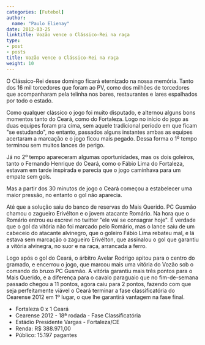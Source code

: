 ```yaml
---
categories: [Futebol]
author:
  name: "Paulo Elienay"
date: 2012-03-25
linktitle: Vozão vence o Clássico-Rei na raça
type:
- post
- posts
title: Vozão vence o Clássico-Rei na raça
weight: 10
---
```

O Clássico-Rei desse domingo ficará eternizado na nossa memória. Tanto dos 16 mil torcedores que foram ao PV, como dos milhões de torcedores que acompanharam pela telinha nos bares, restaurantes e lares espalhados por todo o estado.

Como qualquer clássico o jogo foi muito disputado, e alternou alguns bons momentos tanto do Ceará, como do Fortaleza. Logo no início do jogo as duas equipes foram pra cima, sem aquele tradicional período em que ficam "se estudando", no entanto, passados alguns instantes ambas as equipes acertaram a marcação e o jogo ficou mais pegado. Dessa forma o 1º tempo terminou sem muitos lances de perigo.

Já no 2º tempo apareceram algumas oportunidades, mas os dois goleiros, tanto o Fernando Henrique do Ceará, como o Fábio Lima do Fortaleza, estavam em tarde inspirada e parecia que o jogo caminhava para um empate sem gols.

Mas a partir dos 30 minutos de jogo o Ceará começou a estabelecer uma maior pressão, no entanto o gol não aparecia.

Até que a solução saiu do banco de reservas do Mais Querido. PC Gusmão chamou o zagueiro Erivélton e o jovem atacante Romário. Na hora que o Romário entrou eu escrevi no twitter "ele vai se consagrar hoje". É verdade que o gol da vitória não foi marcado pelo Romário, mas o lance saiu de um cabeceio do atacante alvinegro, que o goleiro Fábio Lima rebateu mal, e lá estava sem marcação o zagueiro Erivélton, que assinalou o gol que garantiu a vitória alvinegra, no suor e na raça, arrancada a ferro. 

Logo após o gol do Ceará, o árbitro Avelar Rodrigo apitou para o centro do gramado, e encerrou o jogo, que marcou mais uma vitória do Vozão sob o comando do bruxo PC Gusmão. A vitória garantiu mais três pontos para o Mais Querido, e a diferença para o cavalo paraguaio que no fim-de-semana passado chegou a 11 pontos, agora caiu para 2 pontos, fazendo com que seja perfeitamente viável o Ceará terminar a fase classificatória do Cearense 2012 em 1º lugar, o que lhe garantirá vantagem na fase final.

* Fortaleza 0 x 1 Ceará
* Cearense 2012 - 18ª rodada - Fase Classificatória
* Estádio Presidente Vargas - Fortaleza/CE
* Renda: R$ 388.971,00
* Público: 15.197 pagantes
